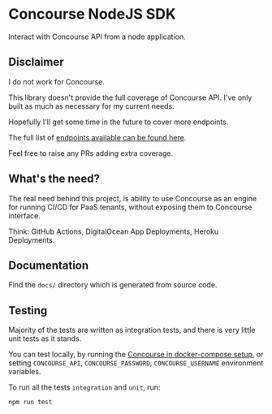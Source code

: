 # Concourse NodeJS SDK

Interact with Concourse API from a node application.

## Disclaimer

I do not work for Concourse.

This library doesn't provide the full coverage of Concourse API. I've only built as much as necessary for my current
needs.

Hopefully I'll get some time in the future to cover more endpoints.

The full list of
[endpoints available can be found here](https://github.com/concourse/concourse/blob/master/atc/routes.go).

Feel free to raise any PRs adding extra coverage.

## What's the need?

The real need behind this project, is ability to use Concourse as an engine for running CI/CD for PaaS tenants, without
exposing them to Concourse interface.

Think: GitHub Actions, DigitalOcean App Deployments, Heroku Deployments.

## Documentation

Find the `docs/` directory which is generated from source code.

## Testing

Majority of the tests are written as integration tests, and there is very little unit tests as it stands.

You can test locally, by running the [Concourse in docker-compose setup](https://github.com/concourse/concourse-docker),
or setting `CONCOURSE_API`, `CONCOURSE_PASSWORD`, `CONCOURSE_USERNAME` environment variables.

To run all the tests `integration` and `unit`, run:

```sh
npm run test
```
